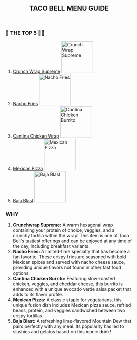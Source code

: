 <!DOCTYPE html>
<html lang="en">
<head>
    <title>THE TACO BELL REVIEW</title>
    <meta charset="utf-8">
    <meta name="viewport" content="width=device-width, initial-scale=1">
    <style>
        * {
            box-sizing: border-box;

body {
         font-family: 'Courier New', Courier, monospace;
        margin: 0;
            padding: 0;
        }

header {
            background-color: #157;
            padding: 30px;
            text-align: center;
            font-size: 35px;
            color: white;
        }

nav {
            float: left;
            width: 30%;
            background: #ccc;
            padding: 20px;
        }

article {
            float: left;
            padding: 20px;
            width: 70%;
            background-color: #f1f1f1;
        }

section::after {
            content: "";
            display: table;
            clear: both;
        }

@media (max-width: 600px) {
            nav, article {
                width: 100%;
                height: auto;
                float: none;
            }
        }

img {
            margin-bottom: 10px;
        }

h1 {
            font-size: 24px;
        }

h2, h3 {
            margin: 10px 0;
        }
    </style>
</head>
<body>

<header>
    <h2>TACO BELL MENU GUIDE</h2>
</header>

<section>
    <nav>
        <h3>🔔 THE TOP 5 🌮🌯</h3>
        <ol>
            <li>
                <a href="https://www.tacobell.com/food/specialties/crunchwrap-supreme">Crunch Wrap Supreme</a>
                <img src="https://www.nrn.com/sites/nrn.com/files/styles/article_featured_retina/public/Vegan_Crunchwrap_1.jpg?itok=dGRXc0re" width="100" height="100" alt="Crunch Wrap Supreme">
            </li>
            <li>
                <a href="https://www.tacobell.com/food/deals-and-combos/nacho-fries">Nacho Fries</a>
                <img src="https://media-cldnry.s-nbcnews.com/image/upload/t_fit-760w,f_auto,q_auto:best/rockcms/2023-04/taco-bell-fries-3-te-230411-e6cfa6.jpg" width="100" height="100" alt="Nacho Fries">
            </li>
            <li>
                <a href="https://www.tacobell.com/food/deals-and-combos/cantina-chicken-burrito">Cantina Chicken Wrap</a>
                <img src="https://api.vip.foodnetwork.ca/wp-content/uploads/2024/03/taco-bell-cantina-chicken-burrito.jpg?w=848" width="100" height="100" alt="Cantina Chicken Burrito">
            </li>
            <li>
                <a href="https://www.tacobell.com/food/specialties/mexican-pizza">Mexican Pizza</a>
                <img src="https://www.foodandwine.com/thmb/6sjROTu2gJdKF5aPArtPDndBvHI=/1500x0/filters:no_upscale():max_bytes(150000):strip_icc()/Taco-Bell-Mexican-Pizza-Has-Not-Changed-FT-BLOG0522-06490e984de64e77949283682c7433f6.jpg" width="100" height="100" alt="Mexican Pizza">
            </li>
            <li>
                <a href="https://www.tacobell.com/food/drinks/mtn-dew-baja-blast?store=026046">Baja Blast</a>
                <img src="https://www.whittierdailynews.com/wp-content/uploads/2024/07/OCR-L-BAJABLAST-0726.jpg?w=1024" width="100" height="100" alt="Baja Blast">
            </li>
        </ol>
    </nav>

 <article>
        <h1>WHY</h1>
        <ol>
            <li><strong>Crunchwrap Supreme:</strong> A warm hexagonal wrap containing your protein of choice, veggies, and a crunchy tortilla within the wrap! This item is one of Taco Bell's tastiest offerings and can be enjoyed at any time of the day, including breakfast variants.</li>
            <li><strong>Nacho Fries:</strong> A limited-time specialty that has become a fan favorite. These crispy fries are seasoned with bold Mexican spices and served with nacho cheese sauce, providing unique flavors not found in other fast food options.</li>
            <li><strong>Cantina Chicken Burrito:</strong> Featuring slow-roasted chicken, veggies, and cheddar cheese, this burrito is enhanced with a unique avocado verde salsa packet that adds to its flavor profile.</li>
            <li><strong>Mexican Pizza:</strong> A classic staple for vegetarians, this unique fusion dish includes Mexican pizza sauce, refried beans, protein, and veggies sandwiched between two crispy tortillas.</li>
            <li><strong>Baja Blast:</strong> A refreshing lime-flavored Mountain Dew that pairs perfectly with any meal. Its popularity has led to slushies and gelatos based on this iconic drink!</li>
        </ol>
    </article>
</section>

</body>
</html>







